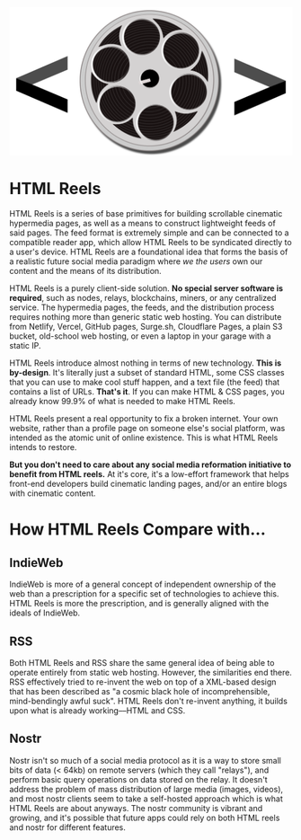 <p align="center">
	<img src="readme-poster.png" alt="HTML Reels Poster Image">
</p>

# HTML Reels

HTML Reels is a series of base primitives for building scrollable cinematic hypermedia pages, as well as a means to construct lightweight feeds of said pages. The feed format is extremely simple and can be connected to a compatible reader app, which allow HTML Reels to be syndicated directly to a user's device. HTML Reels are a foundational idea that forms the basis of a realistic future social media paradigm where *we the users* own our content and the means of its distribution.

HTML Reels is a purely client-side solution. **No special server software is required**, such as nodes, relays, blockchains, miners, or any centralized service. The hypermedia pages, the feeds, and the distribution process requires nothing more than generic static web hosting. You can distribute from Netlify, Vercel, GitHub pages, Surge.sh, Cloudflare Pages, a plain S3 bucket, old-school web hosting, or even a laptop in your garage with a static IP.

HTML Reels introduce almost nothing in terms of new technology. **This is by-design**. It's literally just a subset of standard HTML, some CSS classes that you can use to make cool stuff happen, and a text file (the feed) that contains a list of URLs. **That's it**. If you can make HTML & CSS pages, you already know 99.9% of what is needed to make HTML Reels.

HTML Reels present a real opportunity to fix a broken internet. Your own website, rather than a profile page on someone else's social platform, was intended as the atomic unit of online existence. This is what HTML Reels intends to restore.

**But you don't need to care about any social media reformation initiative to benefit from HTML reels.** At it's core, it's a low-effort framework that helps front-end developers build cinematic landing pages, and/or an entire blogs with cinematic content.


# How HTML Reels Compare with...

## IndieWeb

IndieWeb is more of a general concept of independent ownership of the web than a prescription for a specific set of technologies to achieve this. HTML Reels is more the prescription, and is generally aligned with the ideals of IndieWeb.

## RSS

Both HTML Reels and RSS share the same general idea of being able to operate entirely from static web hosting. However, the similarities end there. RSS effectively tried to re-invent the web on top of a XML-based design that has been described as "a cosmic black hole of incomprehensible, mind-bendingly awful suck". HTML Reels don't re-invent anything, it builds upon what is already working––HTML and CSS.

## Nostr

Nostr isn't so much of a social media protocol as it is a way to store small bits of data (< 64kb) on remote servers (which they call "relays"), and perform basic query operations on data stored on the relay. It doesn't address the problem of mass distribution of large media (images, videos), and most nostr clients seem to take a self-hosted approach which is what HTML Reels are about anyways. The nostr community is vibrant and growing, and it's possible that future apps could rely on both HTML reels and nostr for different features.
